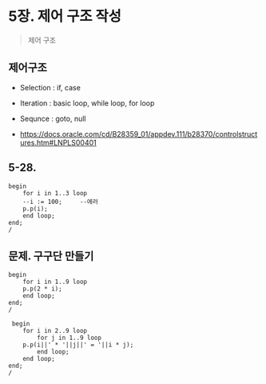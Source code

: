 # 5장. 제어 구조 작성
> 제어 구조 

## 제어구조
* Selection : if, case
* Iteration : basic loop, while loop, for loop
* Sequnce : goto, null

* https://docs.oracle.com/cd/B28359_01/appdev.111/b28370/controlstructures.htm#LNPLS00401

## 5-28.

    begin
        for i in 1..3 loop
        --i := 100;     --에러
        p.p(i);
        end loop;
    end;
    /

## 문제. 구구단 만들기

    begin
        for i in 1..9 loop
        p.p(2 * i);
        end loop;
    end;
    /
    
     begin
        for i in 2..9 loop
            for j in 1..9 loop
        p.p(i||' * '||j||' = '||i * j);
            end loop;
        end loop;
    end;
    /   
